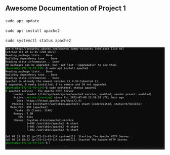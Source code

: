 ## Awesome Documentation of Project 1

`sudo apt update`

`sudo apt install apache2`

`sudo systemctl status apache2`

![apache status](./images/Apache-status.PNG)
